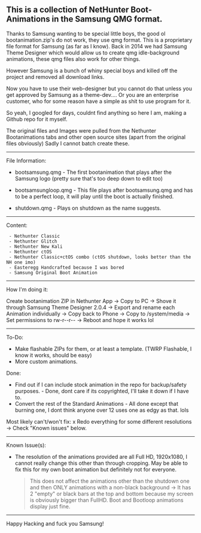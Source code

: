 This is a collection of NetHunter Boot-Animations in the Samsung QMG format.
----------------------------------------------------------------------------------------------------------------------------------

Thanks to Samsung wanting to be special little boys, the good ol bootanimation.zip's do not work, they use qmg format.
This is a proprietary file format for Samsung (as far as I know). 
Back in 2014 we had Samsung Theme Designer which would allow us to create qmg idle-background animations, these qmg files also work for other things.

However Samsung is a bunch of whiny special boys and killed off the project and removed all download links. 

Now you have to use their web-designer but you cannot do that unless you get approved by Samsung as a theme-dev.... Or you are an enterprise customer, who for some reason have a simple as shit to use program for it.

So yeah, I googled for days, couldnt find anything so here I am, making a Github repo for it myself. 

The original files and Images were pulled from the Nethunter Bootanimations tabs and other open source sites (apart from the original files obviously)
Sadly I cannot batch create these. 

----------------------------------------------------------------------------------------------------------------------------------

File Information:

- bootsamsung.qmg - The first bootanimation that plays after the Samsung logo (pretty sure that's too deep down to edit too)

- bootsamsungloop.qmg - This file plays after bootsamsung.qmg and has to be a perfect loop, it will play until the boot is actually finished.

- shutdown.qmg - Plays on shutdown as the name suggests.

----------------------------------------------------------------------------------------------------------------------------------

Content:

     - Nethunter Classic 
     - Nethunter Glitch
     - Nethunter New Kali
     - Nethunter ctOS
     - Nethunter Classic+ctOS combo (ctOS shutdown, looks better than the NH one imo)
     - Easteregg Handcrafted because I was bored
     - Samsung Original Boot Animation

----------------------------------------------------------------------------------------------------------------------------------

How I'm doing it:

Create bootanimation ZIP in Nethunter App -> Copy to PC -> Shove it through Samsung Theme Designer 2.0.4 -> Export and rename each Animation individually 
-> Copy back to Phone -> Copy to /system/media -> Set permissions to rw-r--r-- -> Reboot and hope it works lol

----------------------------------------------------------------------------------------------------------------------------------

To-Do:
- Make flashable ZIPs for them, or at least a template. (TWRP Flashable, I know it works, should be easy)
- More custom animations. 



Done:
- Find out if I can include stock animation in the repo for backup/safety purposes. - Done, dont care if its copyrighted, I'll take it down if I have to.
- Convert the rest of the Standard Animations - All done except that burning one, I dont think anyone over 12 uses one as edgy as that. lols



Most likely can't/won't fix:
x Redo everything for some different resolutions -> Check "Known issues" below.

----------------------------------------------------------------------------------------------------------------------------------

Known Issue(s):

- The resolution of the animations provided are all Full HD, 1920x1080, I cannot really change this other than through cropping. May be able to fix this for my own boot animation but definitely not for everyone.
     > This does not affect the animations other than the shutdown one and then ONLY animations with a non-black background -> It has 2 "empty" or black bars at the top and bottom because my screen is obviously bigger than FullHD. Boot and Bootloop animations display just fine.

----------------------------------------------------------------------------------------------------------------------------------

Happy Hacking and fuck you Samsung!







